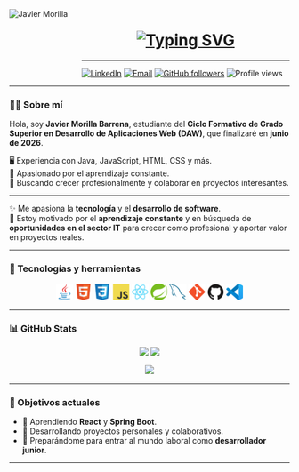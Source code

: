 <img align="left" width="130" height="130" alt="Javier Morilla" src="./mi_foto.png" />

<h1 align="center">
  <a href="https://git.io/typing-svg">
    <img src="https://readme-typing-svg.herokuapp.com?font=Fira+Code&pause=1000&color=0CF711&width=435&lines=+Hey!+%F0%9F%91%8B+I'm+Javier+Morilla.+++;Web+Development+student+++;Welcome+to+my+GitHub!" alt="Typing SVG" /></a>
  </a>
</h1>

---

[![LinkedIn](https://img.shields.io/badge/-LinkedIn-blue?style=flat&logo=linkedin&logoColor=white)](https://www.linkedin.com/in/jmorilla/)
[![Email](https://img.shields.io/badge/-Email-D14836?style=flat&logo=gmail&logoColor=white)](mailto:jmorillabarrena@gmail.com)
[![GitHub followers](https://img.shields.io/github/followers/TUUSUARIO?style=social&label=Follow)](https://github.com/JavierMB91?tab=followers)
![Profile views](https://komarev.com/ghpvc/?username=JavierMB91&color=blue&style=flat-square)

---

### 👨‍💻 Sobre mí

Hola, soy **Javier Morilla Barrena**, estudiante del **Ciclo Formativo de Grado Superior en Desarrollo de Aplicaciones Web (DAW)**, que finalizaré en **junio de 2026**.  
 

🖥️ Experiencia con Java, JavaScript, HTML, CSS y más.  
🧠 Apasionado por el aprendizaje constante.  
🤝 Buscando crecer profesionalmente y colaborar en proyectos interesantes.  

---

✨ Me apasiona la **tecnología** y el **desarrollo de software**.  
🚀 Estoy motivado por el **aprendizaje constante** y en búsqueda de **oportunidades en el sector IT** para crecer como profesional y aportar valor en proyectos reales.  

---

### 🧰 Tecnologías y herramientas

<p align="center">
  <code><img height="30" src="https://raw.githubusercontent.com/devicons/devicon/master/icons/java/java-original.svg" alt="Java"></code>
  <code><img height="30" src="https://raw.githubusercontent.com/devicons/devicon/master/icons/html5/html5-original.svg" alt="HTML5"></code>
  <code><img height="30" src="https://raw.githubusercontent.com/devicons/devicon/master/icons/css3/css3-original.svg" alt="CSS3"></code>
  <code><img height="30" src="https://raw.githubusercontent.com/devicons/devicon/master/icons/javascript/javascript-original.svg" alt="JavaScript"></code>
  <code><img height="30" src="https://raw.githubusercontent.com/devicons/devicon/master/icons/react/react-original.svg" alt="React"></code>
  <code><img height="30" src="https://raw.githubusercontent.com/devicons/devicon/master/icons/spring/spring-original.svg" alt="Spring Boot"></code>
  <code><img height="30" src="https://raw.githubusercontent.com/devicons/devicon/master/icons/mysql/mysql-original.svg" alt="MySQL"></code>
  <code><img height="30" src="https://raw.githubusercontent.com/devicons/devicon/master/icons/git/git-original.svg" alt="Git"></code>
  <code><img height="30" src="https://raw.githubusercontent.com/devicons/devicon/master/icons/github/github-original.svg" alt="GitHub"></code>
  <code><img height="30" src="https://raw.githubusercontent.com/devicons/devicon/master/icons/vscode/vscode-original.svg" alt="VSCode"></code>
</p>

---

### 📊 GitHub Stats

<p align="center">
  <img height="180em" src="https://github-readme-stats.vercel.app/api?username=JavierMB91&theme=react&show_icons=true&hide_border=true&count_private=true" />
  <img height="180em" src="https://github-readme-stats.vercel.app/api/top-langs/?username=JavierMB91&theme=react&layout=compact&hide_border=true&langs_count=6"/>
</p>

<p align="center">
  <img height="180em" src="https://github-readme-streak-stats.herokuapp.com/?user=JavierMB91&theme=react&hide_border=true"/>
</p>


---

### 🚀 Objetivos actuales

- 🌱 Aprendiendo **React** y **Spring Boot**.  
- 🔨 Desarrollando proyectos personales y colaborativos.  
- 💼 Preparándome para entrar al mundo laboral como **desarrollador junior**.  

---
